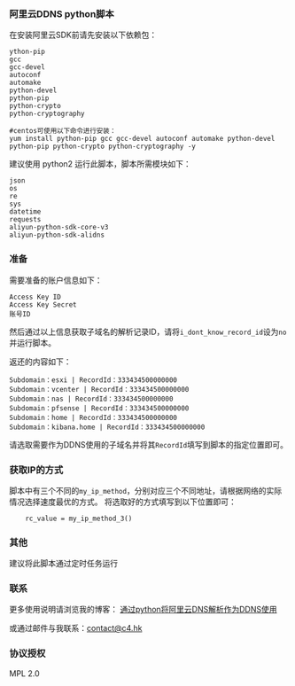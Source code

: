 ### 阿里云DDNS python脚本

在安装阿里云SDK前请先安装以下依赖包：

```
ython-pip
gcc
gcc-devel
autoconf
automake
python-devel
python-pip
python-crypto
python-cryptography 

#centos可使用以下命令进行安装：
yum install python-pip gcc gcc-devel autoconf automake python-devel python-pip python-crypto python-cryptography -y

```

建议使用 python2 运行此脚本，脚本所需模块如下： 

```
json
os
re
sys
datetime
requests
aliyun-python-sdk-core-v3
aliyun-python-sdk-alidns

```

### 准备
需要准备的账户信息如下：

```
Access Key ID
Access Key Secret
账号ID
```

然后通过以上信息获取子域名的解析记录ID，请将`i_dont_know_record_id`设为`no`并运行脚本。

返还的内容如下：
```
Subdomain：esxi | RecordId：333434500000000
Subdomain：vcenter | RecordId：333434500000000
Subdomain：nas | RecordId：333434500000000
Subdomain：pfsense | RecordId：333434500000000
Subdomain：home | RecordId：333434500000000
Subdomain：kibana.home | RecordId：333434500000000
```

请选取需要作为DDNS使用的子域名并将其`RecordId`填写到脚本的指定位置即可。

### 获取IP的方式
脚本中有三个不同的`my_ip_method`，分别对应三个不同地址，请根据网络的实际情况选择速度最优的方式。
将选取好的方式填写到以下位置即可：
```
    rc_value = my_ip_method_3()
```

### 其他
建议将此脚本通过定时任务运行

### 联系
更多使用说明请浏览我的博客：
[通过python将阿里云DNS解析作为DDNS使用](https://enginx.cn/2016/08/22/%E9%80%9A%E8%BF%87python%E5%B0%86%E9%98%BF%E9%87%8C%E4%BA%91dns%E8%A7%A3%E6%9E%90%E4%BD%9C%E4%B8%BAddns%E4%BD%BF%E7%94%A8.html "通过python将阿里云DNS解析作为DDNS使用") 

或通过邮件与我联系：<contact@c4.hk>

### 协议授权
MPL 2.0